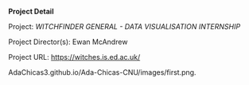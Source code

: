 **Project Detail** 

Project: _WITCHFINDER GENERAL - DATA VISUALISATION INTERNSHIP_

Project Director(s): Ewan McAndrew

Project URL: https://witches.is.ed.ac.uk/

AdaChicas3.github.io/Ada-Chicas-CNU/images/first.png.


